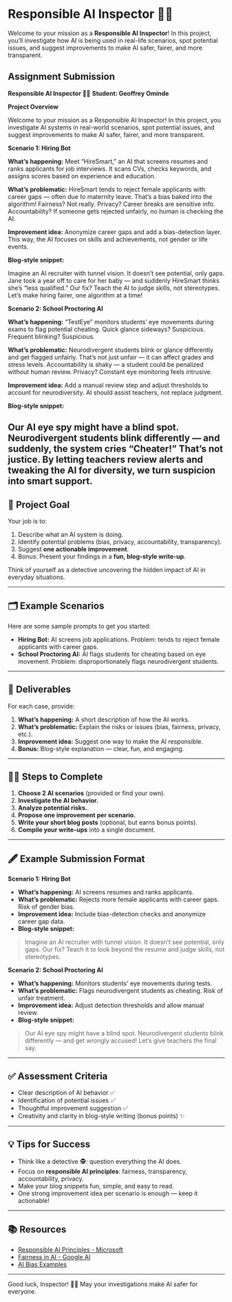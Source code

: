 # Responsible AI Inspector 🕵️‍♂️

Welcome to your mission as a **Responsible AI Inspector**! In this project, you’ll investigate how AI is being used in real-life scenarios, spot potential issues, and suggest improvements to make AI safer, fairer, and more transparent.
## Assignment Submission
**Responsible AI Inspector 🕵️‍♂️**
**Student: Geoffrey Ominde**

 **Project Overview**

Welcome to your mission as a Responsible AI Inspector! In this project, you investigate AI systems in real-world scenarios, spot potential issues, and suggest improvements to make AI safer, fairer, and more transparent.

**Scenario 1: Hiring Bot**

 **What’s happening:**
Meet “HireSmart,” an AI that screens resumes and ranks applicants for job interviews. It scans CVs, checks keywords, and assigns scores based on experience and education.

**What’s problematic:**
HireSmart tends to reject female applicants with career gaps — often due to maternity leave. That’s a bias baked into the algorithm! Fairness? Not really. Privacy? Career breaks are sensitive info. Accountability? If someone gets rejected unfairly, no human is checking the AI.

**Improvement idea:**
Anonymize career gaps and add a bias-detection layer. This way, the AI focuses on skills and achievements, not gender or life events.

**Blog-style snippet:**

Imagine an AI recruiter with tunnel vision. It doesn’t see potential, only gaps. Jane took a year off to care for her baby — and suddenly HireSmart thinks she’s “less qualified.” Our fix? Teach the AI to judge skills, not stereotypes. Let’s make hiring fairer, one algorithm at a time!

**Scenario 2: School Proctoring AI**

**What’s happening:**
“TestEye” monitors students’ eye movements during exams to flag potential cheating. Quick glance sideways? Suspicious. Frequent blinking? Suspicious.

**What’s problematic:**
Neurodivergent students blink or glance differently and get flagged unfairly. That’s not just unfair — it can affect grades and stress levels. Accountability is shaky — a student could be penalized without human review. Privacy? Constant eye monitoring feels intrusive.

**Improvement idea:**
Add a manual review step and adjust thresholds to account for neurodiversity. AI should assist teachers, not replace judgment.

**Blog-style snippet:**

Our AI eye spy might have a blind spot. Neurodivergent students blink differently — and suddenly, the system cries “Cheater!” That’s not justice. By letting teachers review alerts and tweaking the AI for diversity, we turn suspicion into smart support.
---

## 🎯 Project Goal

Your job is to:

1. Describe what an AI system is doing.
2. Identify potential problems (bias, privacy, accountability, transparency).
3. Suggest **one actionable improvement**.
4. Bonus: Present your findings in a **fun, blog-style write-up**.

Think of yourself as a detective uncovering the hidden impact of AI in everyday situations.

---

## 🗂️ Example Scenarios

Here are some sample prompts to get you started:

- **Hiring Bot:** AI screens job applications. Problem: tends to reject female applicants with career gaps.
- **School Proctoring AI:** AI flags students for cheating based on eye movement. Problem: disproportionately flags neurodivergent students.

---

## 📝 Deliverables

For each case, provide:

1. **What’s happening:** A short description of how the AI works.
2. **What’s problematic:** Explain the risks or issues (bias, fairness, privacy, etc.).
3. **Improvement idea:** Suggest one way to make the AI responsible.
4. **Bonus:** Blog-style explanation — clear, fun, and engaging.

---

## 🕵️‍♂️ Steps to Complete

1. **Choose 2 AI scenarios** (provided or find your own).
2. **Investigate the AI behavior.**
3. **Analyze potential risks.**
4. **Propose one improvement per scenario.**
5. **Write your short blog posts** (optional, but earns bonus points).
6. **Compile your write-ups** into a single document.

---

## 🖋 Example Submission Format

**Scenario 1: Hiring Bot**  
- **What’s happening:** AI screens resumes and ranks applicants.  
- **What’s problematic:** Rejects more female applicants with career gaps. Risk of gender bias.  
- **Improvement idea:** Include bias-detection checks and anonymize career gap data.  
- **Blog-style snippet:**  
> Imagine an AI recruiter with tunnel vision. It doesn’t see potential, only gaps. Our fix? Teach it to look beyond the resume and judge skills, not stereotypes.  

**Scenario 2: School Proctoring AI**  
- **What’s happening:** Monitors students' eye movements during tests.  
- **What’s problematic:** Flags neurodivergent students as cheating. Risk of unfair treatment.  
- **Improvement idea:** Adjust detection thresholds and allow manual review.  
- **Blog-style snippet:**  
> Our AI eye spy might have a blind spot. Neurodivergent students blink differently — and get wrongly accused! Let’s give teachers the final say.  

---

## ✅ Assessment Criteria

- Clear description of AI behavior ✅  
- Identification of potential issues ✅  
- Thoughtful improvement suggestion ✅  
- Creativity and clarity in blog-style writing (bonus points) ✨  

---

## 💡 Tips for Success

- Think like a detective 🕵️: question everything the AI does.  
- Focus on **responsible AI principles**: fairness, transparency, accountability, privacy.  
- Make your blog snippets fun, simple, and easy to read.  
- One strong improvement idea per scenario is enough — keep it actionable!  

---

## 📚 Resources

- [Responsible AI Principles - Microsoft](https://www.microsoft.com/en-us/ai/responsible-ai)  
- [Fairness in AI - Google AI](https://ai.google/responsibility/fairness)  
- [AI Bias Examples](https://www.technologyreview.com/2020/06/11/1002544/how-to-reduce-bias-in-ai/)  

---

Good luck, Inspector! 🕵️‍♂️ May your investigations make AI safer for everyone.
